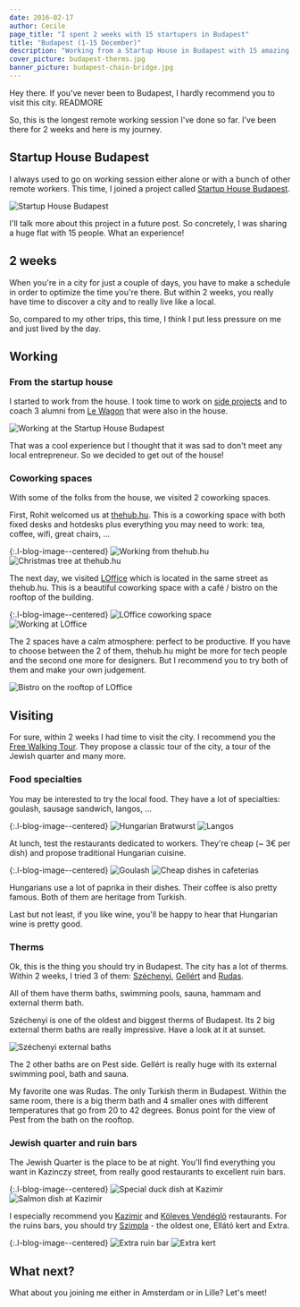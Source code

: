 ```yaml
---
date: 2016-02-17
author: Cecile
page_title: "I spent 2 weeks with 15 startupers in Budapest"
title: "Budapest (1-15 December)"
description: "Working from a Startup House in Budapest with 15 amazing startupers"
cover_picture: budapest-therms.jpg
banner_picture: budapest-chain-bridge.jpg
---
```


Hey there. If you've never been to Budapest, I hardly recommend you to visit this city.
READMORE

So, this is the longest remote working session I've done so far. I've been there for 2 weeks and here is my journey.

## Startup House Budapest

I always used to go on working session either alone or with a bunch of other remote workers. This time, I joined a project called [Startup House Budapest](http://startuphousebudapest.com/).

![Startup House Budapest](/assets/images/blog/articles/2016-02-17-budapest/startup-house.jpg)

I'll talk more about this project in a future post. So concretely, I was sharing a huge flat with 15 people. What an experience!

## 2 weeks

When you're in a city for just a couple of days, you have to make a schedule in order to optimize the time you're there. But within 2 weeks, you really have time to discover a city and to really live like a local.

So, compared to my other trips, this time, I think I put less pressure on me and just lived by the day.

## Working

### From the startup house

I started to work from the house. I took time to work on [side projects](http://gemsavvy.tips/) and to coach 3 alumni from [Le Wagon](http://lewagon.com/) that were also in the house.

![Working at the Startup House Budapest](/assets/images/blog/articles/2016-02-17-budapest/startup-house-budapest.jpg)

That was a cool experience but I thought that it was sad to don't meet any local entrepreneur. So we decided to get out of the house!

### Coworking spaces

With some of the folks from the house, we visited 2 coworking spaces.

First, Rohit welcomed us at [thehub.hu](http://thehub.hu/). This is a coworking space with both fixed desks and hotdesks plus everything you may need to work: tea, coffee, wifi, great chairs, ...

{:.l-blog-image--centered}
![Working from thehub.hu](/assets/images/blog/articles/2016-02-17-budapest/the-hub-coworking.jpg)
![Christmas tree at thehub.hu](/assets/images/blog/articles/2016-02-17-budapest/the-hub-christmas-tree.jpg)

The next day, we visited [LOffice](http://loffice.hu/) which is located in the same street as thehub.hu. This is a beautiful coworking space with a café / bistro on the rooftop of the building.

{:.l-blog-image--centered}
![LOffice coworking space](/assets/images/blog/articles/2016-02-17-budapest/loffice-coworking.jpg)
![Working at LOffice](/assets/images/blog/articles/2016-02-17-budapest/working-at-loffice.jpg)

The 2 spaces have a calm atmosphere: perfect to be productive. If you have to choose between the 2 of them, thehub.hu might be more for tech people and the second one more for designers. But I recommend you to try both of them and make your own judgement.

![Bistro on the rooftop of LOffice](/assets/images/blog/articles/2016-02-17-budapest/loffice-bistro.jpg)

## Visiting

For sure, within 2 weeks I had time to visit the city. I recommend you the [Free Walking Tour](http://www.triptobudapest.hu/). They propose a classic tour of the city, a tour of the Jewish quarter and many more.

### Food specialties

You may be interested to try the local food. They have a lot of specialties: goulash, sausage sandwich, langos, ...

{:.l-blog-image--centered}
![Hungarian Bratwurst](/assets/images/blog/articles/2016-02-17-budapest/bratwurst.jpg)
![Langos](/assets/images/blog/articles/2016-02-17-budapest/langos.jpg)

At lunch, test the restaurants dedicated to workers. They're cheap (~ 3€ per dish) and propose traditional Hungarian cuisine.

{:.l-blog-image--centered}
![Goulash](/assets/images/blog/articles/2016-02-17-budapest/goulash.jpg)
![Cheap dishes in cafeterias](/assets/images/blog/articles/2016-02-17-budapest/budapest-cafeteria-cheap-dishes.jpg)

Hungarians use a lot of paprika in their dishes. Their coffee is also pretty famous. Both of them are heritage from Turkish.

Last but not least, if you like wine, you'll be happy to hear that Hungarian wine is pretty good.

### Therms

Ok, this is the thing you should try in Budapest. The city has a lot of therms. Within 2 weeks, I tried 3 of them: [Széchenyi](http://www.szechenyibath.hu/), [Gellért](http://www.gellertbath.hu/) and [Rudas](http://en.rudasfurdo.hu/).

All of them have therm baths, swimming pools, sauna, hammam and external therm bath.

Széchenyi is one of the oldest and biggest therms of Budapest. Its 2 big external therm baths are really impressive. Have a look at it at sunset.

![Széchenyi external baths](/assets/images/blog/articles/2016-02-17-budapest/szechenyi-therm.jpg)

The 2 other baths are on Pest side. Gellért is really huge with its external swimming pool, bath and sauna.

My favorite one was Rudas. The only Turkish therm in Budapest. Within the same room, there is a big therm bath and 4 smaller ones with different temperatures that go from 20 to 42 degrees. Bonus point for the view of Pest from the bath on the rooftop.

### Jewish quarter and ruin bars

The Jewish Quarter is the place to be at night. You'll find everything you want in Kazinczy street, from really good restaurants to excellent ruin bars.

{:.l-blog-image--centered}
![Special duck dish at Kazimir](/assets/images/blog/articles/2016-02-17-budapest/kazimir-duck-specialty.jpg)
![Salmon dish at Kazimir](/assets/images/blog/articles/2016-02-17-budapest/kazimir-salmon-dish.jpg)

I especially recommend you [Kazimir](http://bistro.kazimir.hu/en/) and [Köleves Vendéglö](http://www.kolevesvendeglo.hu/en/) restaurants. For the ruins bars, you should try [Szimpla](http://www.szimpla.hu/en/) - the oldest one, Ellátó kert and Extra.

{:.l-blog-image--centered}
![Extra ruin bar](/assets/images/blog/articles/2016-02-17-budapest/extra-ruin-bar.jpg)
![Extra kert](/assets/images/blog/articles/2016-02-17-budapest/extra-kert.jpg)

## What next?

What about you joining me either in Amsterdam or in Lille? Let's meet!
